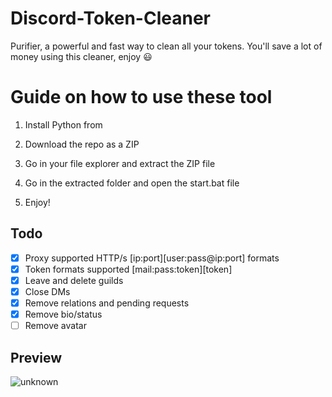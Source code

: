 # Discord-Token-Cleaner 
Purifier, a powerful and fast way to clean all your tokens. You'll save a lot of money using this cleaner, enjoy ‎😃 
# Guide on how to use these tool
  
1. Install Python from  
    
2. Download the repo as a ZIP  
  
3. Go in your file explorer and extract the ZIP file
   
4. Go in the extracted folder and open the start.bat file

5. Enjoy! 
## Todo
- [x] Proxy supported HTTP/s [ip:port][user:pass@ip:port] formats   
- [x] Token formats supported [mail:pass:token][token] 
- [x] Leave and delete guilds   
- [x] Close DMs
- [x] Remove relations and pending requests 
- [x] Remove bio/status 
- [ ] Remove avatar
## Preview 
![unknown](https://user-images.githubusercontent.com/93849730/181318654-350552ad-c330-4b3a-980b-e10b1d59a0e5.png) 